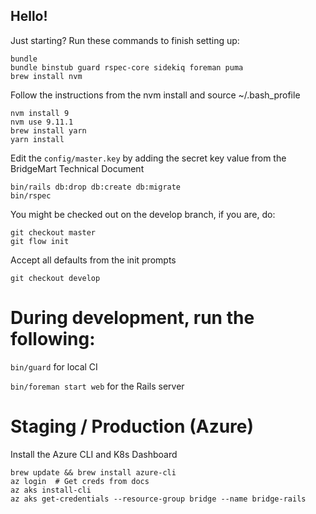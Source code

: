 ## Hello!

Just starting? Run these commands to finish setting up:

```
bundle
bundle binstub guard rspec-core sidekiq foreman puma
brew install nvm
```

Follow the instructions from the nvm install and source ~/.bash_profile

```
nvm install 9
nvm use 9.11.1
brew install yarn
yarn install
```

Edit the `config/master.key` by adding the secret key value from the BridgeMart Technical Document

```
bin/rails db:drop db:create db:migrate
bin/rspec
```

You might be checked out on the develop branch, if you are, do:

```
git checkout master
git flow init
```

Accept all defaults from the init prompts

```
git checkout develop
```

# During development, run the following:

`bin/guard` for local CI

`bin/foreman start web` for the Rails server


# Staging / Production (Azure)

Install the Azure CLI and K8s Dashboard
```
brew update && brew install azure-cli
az login  # Get creds from docs
az aks install-cli
az aks get-credentials --resource-group bridge --name bridge-rails
```